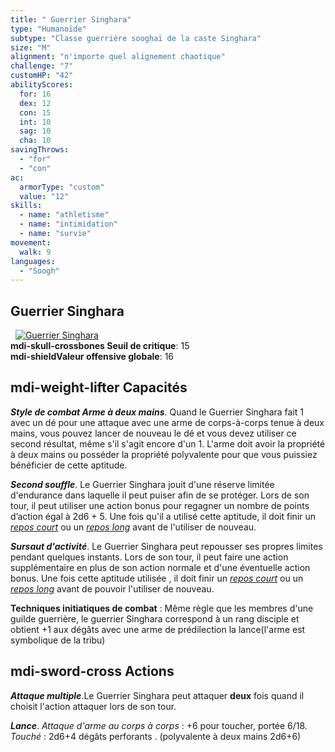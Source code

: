 ```yaml
---
title: " Guerrier Singhara"
type: "Humanoïde"
subtype: "Classe guerrière sooghaï de la caste Singhara"
size: "M"
alignment: "n'importe quel alignement chaotique"
challenge: "7"
customHP: "42"
abilityScores:
  for: 16
  dex: 12
  con: 15
  int: 10
  sag: 10
  cha: 10
savingThrows:
  - "for"
  - "con"
ac:
  armorType: "custom"
  value: "12"
skills:
  - name: "athletisme"
  - name: "intimidation"
  - name: "survie"
movement:
  walk: 9
languages:
  - "Soogh"
---
```

## Guerrier Singhara
&nbsp;
[![Guerrier Singhara](https://www.douaratil.fr/illustrations/humanoide/guerriersingharam.png)](https://www.douaratil.fr/illustrations/humanoide/guerriersinghara.jpg)  
**<v-icon>mdi-skull-crossbones</v-icon> Seuil de critique**: 15        
**<v-icon>mdi-shield</v-icon>Valeur offensive globale**: 16   
## <v-icon>mdi-weight-lifter</v-icon> Capacités

_**Style de combat Arme à deux mains**_. Quand le Guerrier Singhara fait 1 avec un dé pour une attaque avec une arme de corps-à-corps tenue à deux mains, vous pouvez lancer de nouveau le dé et vous devez utiliser ce second résultat, même s'il s'agit encore d'un 1. L'arme doit avoir la propriété à deux mains ou posséder la propriété polyvalente pour que vous puissiez bénéficier de cette aptitude.  

_**Second souffle**_.
Le Guerrier Singhara jouit d'une réserve limitée d'endurance dans laquelle il peut puiser afin de se protéger. Lors de son tour, il peut utiliser une action bonus pour regagner un nombre de points d’action égal à 2d6 + 5. Une fois qu'il a  utilisé cette aptitude, il doit finir un [_repos court_](/gerer-la-sante-du-personnage/#repos-court) ou un [_repos long_](/gerer-la-sante-du-personnage/#repos-long) avant de l'utiliser de nouveau.   

_**Sursaut d'activité**_.
Le Guerrier Singhara peut repousser ses propres limites pendant quelques instants. Lors de son tour, il peut faire une action supplémentaire en plus de son action normale et d'une éventuelle action bonus. Une fois cette aptitude utilisée , il doit finir un [_repos court_](/gerer-la-sante-du-personnage/#repos-court) ou un [_repos long_](/gerer-la-sante-du-personnage/#repos-long) avant de pouvoir l'utiliser de nouveau.  

**Techniques initiatiques de combat** : Même règle que les membres d'une guilde guerrière, le guerrier Singhara correspond à un rang disciple et obtient +1 aux dégâts avec une arme de prédilection la lance(l'arme est symbolique de la tribu)

## <v-icon>mdi-sword-cross</v-icon> Actions
_**Attaque multiple**_.Le Guerrier Singhara peut attaquer **deux** fois quand il choisit l'action attaquer lors de son tour.  

_**Lance**_. _Attaque d'arme au corps à corps_ : +6 pour toucher, portée 6/18.  
_Touché_ : 2d6+4 dégâts perforants . (polyvalente à deux mains 2d6+6)
